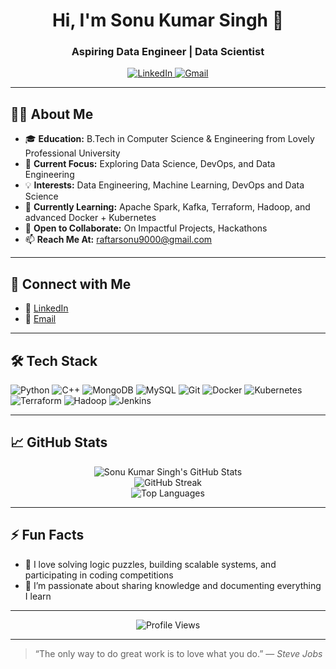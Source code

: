 <!-- Hi there, I'm Sonu Kumar Singh! 👋 -->

<h1 align="center">Hi, I'm Sonu Kumar Singh 👋</h1>
<h3 align="center">Aspiring Data Engineer |  Data Scientist </h3>

<p align="center">
  <a href="https://www.linkedin.com/in/sonu-kumar-singh-lpu/" target="_blank">
    <img src="https://img.shields.io/badge/LinkedIn-blue?style=flat&logo=linkedin" alt="LinkedIn"/>
  </a>
  <a href="mailto:raftarsonu9000@gmail.com">
    <img src="https://img.shields.io/badge/Gmail-red?style=flat&logo=gmail" alt="Gmail"/>
  </a>
</p>

---

## 👨‍💻 About Me

- 🎓 **Education:** B.Tech in Computer Science & Engineering from Lovely Professional University  
- 💼 **Current Focus:** Exploring Data Science, DevOps, and Data Engineering  
- 💡 **Interests:** Data Engineering, Machine Learning, DevOps and Data Science 
- 🌱 **Currently Learning:** Apache Spark, Kafka, Terraform, Hadoop, and advanced Docker + Kubernetes 
- 🤝 **Open to Collaborate:** On Impactful Projects, Hackathons 
- 📫 **Reach Me At:** raftarsonu9000@gmail.com  

---
## 🔗 Connect with Me

- 🔹 [LinkedIn](https://www.linkedin.com/in/sonu-kumar-singh-lpu/)
- 🔹 [Email](mailto:raftarsonu9000@gmail.com)
---
## 🛠️ Tech Stack

![Python](https://img.shields.io/badge/-Python-3776AB?logo=python&logoColor=fff&style=flat)
![C++](https://img.shields.io/badge/-C++-00599C?logo=c%2B%2B&logoColor=fff&style=flat)
![MongoDB](https://img.shields.io/badge/-MongoDB-47A248?logo=mongodb&logoColor=fff&style=flat)
![MySQL](https://img.shields.io/badge/-MySQL-4479A1?logo=mysql&logoColor=fff&style=flat)
![Git](https://img.shields.io/badge/-Git-F05032?logo=git&logoColor=fff&style=flat)
![Docker](https://img.shields.io/badge/-Docker-2496ED?logo=docker&logoColor=fff&style=flat)
![Kubernetes](https://img.shields.io/badge/-Kubernetes-326CE5?logo=kubernetes&logoColor=fff&style=flat)
![Terraform](https://img.shields.io/badge/-Terraform-623CE4?logo=terraform&logoColor=fff&style=flat)
![Hadoop](https://img.shields.io/badge/-Hadoop-66CCFF?logo=apache&logoColor=fff&style=flat)
![Jenkins](https://img.shields.io/badge/-Jenkins-D24939?logo=jenkins&logoColor=fff&style=flat)


---

## 📈 GitHub Stats

<p align="center">
  <img src="https://github-readme-stats.vercel.app/api?username=error-byNight&show_icons=true&theme=radical" alt="Sonu Kumar Singh's GitHub Stats"/>
  <br>
  <img src="https://github-readme-streak-stats.herokuapp.com/?user=error-byNight&theme=radical" alt="GitHub Streak"/>
  <br>
  <img src="https://github-readme-stats.vercel.app/api/top-langs/?username=error-byNight&layout=compact&theme=radical" alt="Top Languages"/>
</p>

---

## ⚡ Fun Facts

- 🧠 I love solving logic puzzles, building scalable systems, and participating in coding competitions  
- 📘 I’m passionate about sharing knowledge and documenting everything I learn  

---

<p align="center">
  <img src="https://komarev.com/ghpvc/?username=error-byNight&label=Profile%20views&color=0e75b6&style=flat" alt="Profile Views"/>
</p>

---

> “The only way to do great work is to love what you do.” — *Steve Jobs*
